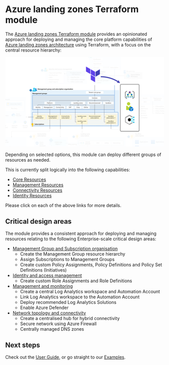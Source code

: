 # Azure landing zones Terraform module

The [Azure landing zones Terraform module][terraform-registry-caf-enterprise-scale] provides an opinionated approach for deploying and managing the core platform capabilities of [Azure landing zones architecture][ESLZ-Architecture] using Terraform, with a focus on the central resource hierarchy:

![Enterprise-scale Landing Zone Architecture][TFAES-Overview]

Depending on selected options, this module can deploy different groups of resources as needed.

This is currently split logically into the following capabilities:

- [Core Resources][wiki_core_resources]
- [Management Resources][wiki_management_resources]
- [Connectivity Resources][wiki_connectivity_resources]
- [Identity Resources][wiki_identity_resources]

Please click on each of the above links for more details.

## Critical design areas

The module provides a consistent approach for deploying and managing resources relating to the following Enterprise-scale critical design areas:

- [Management Group and Subscription organisation][management-group-and-subscription-organization]
  - Create the Management Group resource hierarchy
  - Assign Subscriptions to Management Groups
  - Create custom Policy Assignments, Policy Definitions and Policy Set Definitions (Initiatives)
- [Identity and access management][identity-and-access-management]
  - Create custom Role Assignments and Role Definitions
- [Management and monitoring][management-and-monitoring]
  - Create a central Log Analytics workspace and Automation Account
  - Link Log Analytics workspace to the Automation Account
  - Deploy recommended Log Analytics Solutions
  - Enable Azure Defender
- [Network topology and connectivity][network-topology-and-connectivity]
  - Create a centralised hub for hybrid connectivity
  - Secure network using Azure Firewall
  - Centrally managed DNS zones

## Next steps

Check out the [User Guide](./User-Guide), or go straight to our [Examples](./Examples).

 [//]: # (*****************************)
 [//]: # (INSERT IMAGE REFERENCES BELOW)
 [//]: # (*****************************)

[TFAES-Overview]: ./media/terraform-caf-enterprise-scale-overview.png "Diagram showing the Azure landing zones architecture deployed by this module."

 [//]: # (************************)
 [//]: # (INSERT LINK LABELS BELOW)
 [//]: # (************************)

[ESLZ-Architecture]:                              https://docs.microsoft.com/azure/cloud-adoption-framework/ready/enterprise-scale/architecture "Enterprise-scale Reference Architecture"
[terraform-registry-caf-enterprise-scale]:        https://registry.terraform.io/modules/Azure/caf-enterprise-scale/azurerm/latest "Terraform Registry: Azure landing zones Terraform module"
[management-group-and-subscription-organization]: https://docs.microsoft.com/azure/cloud-adoption-framework/ready/enterprise-scale/management-group-and-subscription-organization "Cloud Adoption Framework: Management group and subscription organization"
[identity-and-access-management]:                 https://docs.microsoft.com/azure/cloud-adoption-framework/ready/enterprise-scale/identity-and-access-management "Cloud Adoption Framework: Identity and access management"
[management-and-monitoring]:                      https://docs.microsoft.com/azure/cloud-adoption-framework/ready/enterprise-scale/management-and-monitoring "Cloud Adoption Framework: Management and monitoring"
[network-topology-and-connectivity]:              https://docs.microsoft.com/azure/cloud-adoption-framework/ready/enterprise-scale/network-topology-and-connectivity "Cloud Adoption Framework: Network topology and connectivity"

[arm_management_group]:               https://docs.microsoft.com/azure/templates/microsoft.management/managementgroups
[arm_management_group_subscriptions]: https://docs.microsoft.com/azure/templates/microsoft.management/managementgroups/subscriptions
[arm_policy_assignment]:              https://docs.microsoft.com/azure/templates/microsoft.authorization/policyassignments
[arm_policy_definition]:              https://docs.microsoft.com/azure/templates/microsoft.authorization/policydefinitions
[arm_policy_set_definition]:          https://docs.microsoft.com/azure/templates/microsoft.authorization/policysetdefinitions
[arm_role_assignment]:                https://docs.microsoft.com/azure/templates/microsoft.authorization/roleassignments
[arm_role_definition]:                https://docs.microsoft.com/azure/templates/microsoft.authorization/roledefinitions
[arm_resource_group]:                 https://docs.microsoft.com/azure/templates/microsoft.resources/resourcegroups
[arm_log_analytics_workspace]:        https://docs.microsoft.com/azure/templates/microsoft.operationalinsights/workspaces
[arm_log_analytics_solution]:         https://docs.microsoft.com/azure/templates/microsoft.operationsmanagement/solutions
[arm_automation_account]:             https://docs.microsoft.com/azure/templates/microsoft.automation/automationaccounts
[arm_log_analytics_linked_service]:   https://docs.microsoft.com/azure/templates/microsoft.operationalinsights/workspaces/linkedservices

[azurerm_management_group]:             https://registry.terraform.io/providers/hashicorp/azurerm/latest/docs/resources/management_group
[azurerm_policy_assignment]:            https://registry.terraform.io/providers/hashicorp/azurerm/latest/docs/resources/policy_assignment
[azurerm_policy_definition]:            https://registry.terraform.io/providers/hashicorp/azurerm/latest/docs/resources/policy_definition
[azurerm_policy_set_definition]:        https://registry.terraform.io/providers/hashicorp/azurerm/latest/docs/resources/policy_set_definition
[azurerm_role_assignment]:              https://registry.terraform.io/providers/hashicorp/azurerm/latest/docs/resources/role_assignment
[azurerm_role_definition]:              https://registry.terraform.io/providers/hashicorp/azurerm/latest/docs/resources/role_definition
[azurerm_resource_group]:               https://registry.terraform.io/providers/hashicorp/azurerm/latest/docs/resources/resource_group
[azurerm_log_analytics_workspace]:      https://registry.terraform.io/providers/hashicorp/azurerm/latest/docs/resources/log_analytics_workspace
[azurerm_log_analytics_solution]:       https://registry.terraform.io/providers/hashicorp/azurerm/latest/docs/resources/log_analytics_solution
[azurerm_automation_account]:           https://registry.terraform.io/providers/hashicorp/azurerm/latest/docs/resources/automation_account
[azurerm_log_analytics_linked_service]: https://registry.terraform.io/providers/hashicorp/azurerm/latest/docs/resources/log_analytics_linked_service

[wiki_core_resources]:         ./%5BUser-Guide%5D-Core-Resources "Wiki - Core Resources"
[wiki_management_resources]:   ./%5BUser-Guide%5D-Management-Resources "Wiki - Management Resources"
[wiki_connectivity_resources]: ./%5BUser-Guide%5D-Connectivity-Resources "Wiki - Connectivity Resources"
[wiki_identity_resources]:     ./%5BUser-Guide%5D-Identity-Resources "Wiki - Identity Resources"
